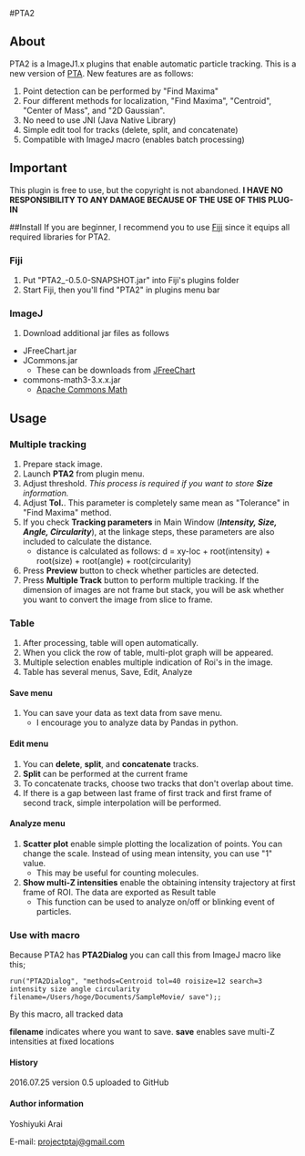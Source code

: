 #PTA2
## About
PTA2 is a ImageJ1.x plugins that enable automatic particle tracking. This is a new version of [PTA](https://github.com/arayoshipta/projectPTAj). New features are as follows:

1. Point detection can be performed by "Find Maxima"
2. Four different methods for localization, "Find Maxima", "Centroid", "Center of Mass", and "2D Gaussian".
3. No need to use JNI (Java Native Library)
4. Simple edit tool for tracks (delete, split, and concatenate)
5. Compatible with ImageJ macro (enables batch processing)

## Important
This plugin is free to use, but the copyright is not abandoned. **I HAVE NO RESPONSIBILITY TO ANY DAMAGE BECAUSE OF THE USE OF THIS PLUG-IN**


##Install
If you are beginner, I recommend you to use [Fiji](https://fiji.sc/) since it equips all required libraries for PTA2.
### Fiji
 1. Put "PTA2_-0.5.0-SNAPSHOT.jar" into Fiji's plugins folder
 2. Start Fiji, then you'll find "PTA2" in plugins menu bar

### ImageJ
 1. Download additional jar files as follows
 - JFreeChart.jar
 - JCommons.jar
	 - These can be downloads from [JFreeChart](http://www.jfree.org/jfreechart/)
 - commons-math3-3.x.x.jar
	 - [Apache Commons Math](http://commons.apache.org/proper/commons-math/download_math.cgi)

## Usage
### Multiple tracking
1. Prepare stack image.
2. Launch **PTA2** from plugin menu.
3. Adjust threshold. *This process is required if you want to store **Size** information.*
4. Adjust **Tol.**. This parameter is completely same mean as "Tolerance" in "Find Maxima" method.
5. If you check **Tracking parameters** in Main Window (***Intensity, Size, Angle, Circularity***), at the linkage steps, these parameters are also included to calculate the distance.
	- distance is calculated as follows: d = xy-loc + root(intensity) + root(size) + root(angle) + root(circularity)
5. Press **Preview** button to check whether particles are detected.
6. Press **Multiple Track** button to perform multiple tracking. If the dimension of images are not frame but stack, you will be ask whether you want to convert the image from slice to frame.


### Table
1. After processing, table will open automatically. 
2. When you click the row of table,  multi-plot graph will be appeared.
3. Multiple selection enables multiple indication of Roi's in the image.
4. Table has several menus, Save, Edit, Analyze

#### Save menu
1. You can save your data as text data from save menu.
	 - I encourage you to analyze data by Pandas in python. 

#### Edit menu
1. You can **delete**, **split**, and **concatenate** tracks.
2. **Split** can be performed at the current frame
3. To concatenate tracks, choose two tracks that don't overlap about time.
4. If there is a gap between last frame of first track and first frame of second track, simple interpolation will be performed.

#### Analyze menu
1. **Scatter plot** enable simple plotting the localization of points. You can change the scale. Instead of using mean intensity, you can use "1" value.
	- This may be useful for counting molecules.
2. **Show multi-Z intensities** enable the obtaining intensity trajectory at first frame of ROI. The data are exported as Result table
	- This function can be used to analyze on/off or blinking event of particles.

### Use with macro
Because PTA2 has **PTA2Dialog** you can call this from ImageJ macro like this;

```
run("PTA2Dialog", "methods=Centroid tol=40 roisize=12 search=3 intensity size angle circularity filename=/Users/hoge/Documents/SampleMovie/ save");;
```
By this macro, all tracked data 

**filename** indicates where you want to save.
**save** enables save multi-Z intensities at fixed locations

#### History
2016.07.25 version 0.5 uploaded to GitHub

#### Author information
Yoshiyuki Arai

E-mail: projectptaj@gmail.com
